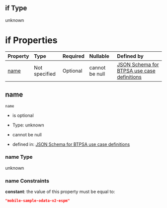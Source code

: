 ## if Type

unknown

# if Properties

| Property      | Type          | Required | Nullable       | Defined by                                                                                                                                                                                                        |
| :------------ | :------------ | :------- | :------------- | :---------------------------------------------------------------------------------------------------------------------------------------------------------------------------------------------------------------- |
| [name](#name) | Not specified | Optional | cannot be null | [JSON Schema for BTPSA use case definitions](btpsa-usecase-properties-services-items-allof-1-then-allof-76-if-properties-name.md "undefined#/properties/services/items/allOf/1/then/allOf/76/if/properties/name") |

## name



`name`

*   is optional

*   Type: unknown

*   cannot be null

*   defined in: [JSON Schema for BTPSA use case definitions](btpsa-usecase-properties-services-items-allof-1-then-allof-76-if-properties-name.md "undefined#/properties/services/items/allOf/1/then/allOf/76/if/properties/name")

### name Type

unknown

### name Constraints

**constant**: the value of this property must be equal to:

```json
"mobile-sample-odata-v2-espm"
```
